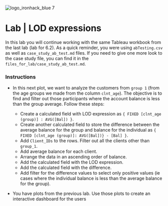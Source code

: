 ![logo_ironhack_blue 7](https://user-images.githubusercontent.com/23629340/40541063-a07a0a8a-601a-11e8-91b5-2f13e4e6b441.png)

# Lab | LOD expressions

In this lab you will continue working with the same Tableau workbook from the last lab (lab for 6.2). As a quick reminder, you were using `abTesting.csv` as well as `case_study_ab_test.md` files. If you need to give one more look to the case study file, you can find it in the `files_for_lab/case_study_ab_test.md`.

### Instructions

- In this next plot, we want to analyze the customers from `group 1` (from the age groups we made from the column `clnt_age`). The objective is to find and filter out those participants where the account balance is less than the group average. Follow these steps:

  - Create a calculated field with LOD expression as `{ FIXED [clnt_age (group)] : AVG([Bal]) }`.
  - Create another calculated field to store the difference between the average balance for the group and balance for the individual as `{ FIXED [clnt_age (group)]: AVG([Bal])} - [Bal] }`.
  - Add `Client_IDs` to the rows. Filter out all the clients other than `group_1`.
  - Add average balance for each client.
  - Arrange the data in an ascending order of balance.
  - Add the calculated field with the LOD expression.
  - Add the calculated field with the difference.
  - Add filter for the difference values to select only positive values (ie cases where the individual balance is less than the average balance for the group).

- You have plots from the previous lab. Use those plots to create an interactive dashboard for the users